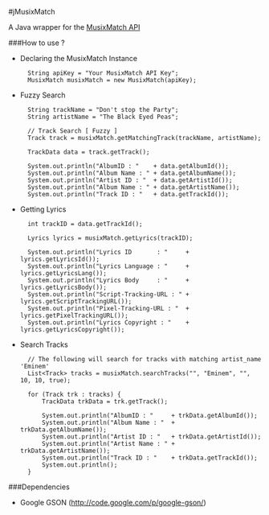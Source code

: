 #jMusixMatch

A Java wrapper for the [MusixMatch API](https://developer.musixmatch.com/)

###How to use ?

* Declaring the MusixMatch Instance

		String apiKey = "Your MusixMatch API Key";
		MusixMatch musixMatch = new MusixMatch(apiKey);


* Fuzzy Search

		String trackName = "Don't stop the Party";
		String artistName = "The Black Eyed Peas";

		// Track Search [ Fuzzy ]
		Track track = musixMatch.getMatchingTrack(trackName, artistName);

		TrackData data = track.getTrack();

		System.out.println("AlbumID : "    + data.getAlbumId());
		System.out.println("Album Name : " + data.getAlbumName());
		System.out.println("Artist ID : "  + data.getArtistId());
		System.out.println("Album Name : " + data.getArtistName());
		System.out.println("Track ID : "   + data.getTrackId());


* Getting Lyrics

		int trackID = data.getTrackId();

		Lyrics lyrics = musixMatch.getLyrics(trackID);

		System.out.println("Lyrics ID       : "     + lyrics.getLyricsId());
		System.out.println("Lyrics Language : "     + lyrics.getLyricsLang());
		System.out.println("Lyrics Body     : "     + lyrics.getLyricsBody());
		System.out.println("Script-Tracking-URL : " + lyrics.getScriptTrackingURL());
		System.out.println("Pixel-Tracking-URL : "  + lyrics.getPixelTrackingURL());
		System.out.println("Lyrics Copyright : "    + lyrics.getLyricsCopyright());


* Search Tracks
 		
 		// The following will search for tracks with matching artist_name 'Eminem'
 		List<Track> tracks = musixMatch.searchTracks("", "Eminem", "", 10, 10, true);

		for (Track trk : tracks) {
			TrackData trkData = trk.getTrack();

			System.out.println("AlbumID : "     + trkData.getAlbumId());
			System.out.println("Album Name : "  + trkData.getAlbumName());
			System.out.println("Artist ID : "   + trkData.getArtistId());
			System.out.println("Artist Name : " + trkData.getArtistName());
			System.out.println("Track ID : "    + trkData.getTrackId());
			System.out.println();
		}


###Dependencies

* Google GSON (http://code.google.com/p/google-gson/)